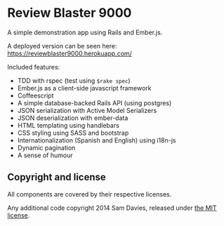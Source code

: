Review Blaster 9000
===================

A simple demonstration app using Rails and Ember.js.

A deployed version can be seen here: https://reviewblaster9000.herokuapp.com/

Included features:

- TDD with rspec (test using `$rake spec`)
- Ember.js as a client-side javascript framework
- Coffeescript
- A simple database-backed Rails API (using postgres)
- JSON serialization with Active Model Serializers
- JSON deserialization with ember-data
- HTML templating using handlebars
- CSS styling using SASS and bootstrap
- Internationalization (Spanish and English) using i18n-js
- Dynamic pagination
- A sense of humour


Copyright and license
---------------------

All components are covered by their respective licenses.

Any additional code copyright 2014 Sam Davies, released under [the MIT license](LICENSE).

